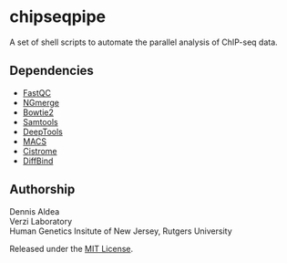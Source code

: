 # chipseqpipe

A set of shell scripts to automate the parallel analysis of ChIP-seq data.

## Dependencies

* [FastQC](https://www.bioinformatics.babraham.ac.uk/projects/fastqc)
* [NGmerge](https://github.com/harvardinformatics/NGmerge)
* [Bowtie2](http://bowtie-bio.sourceforge.net/bowtie2/index.shtml)
* [Samtools](https://www.htslib.org)
* [DeepTools](https://deeptools.readthedocs.io)
* [MACS](https://github.com/taoliu/MACS)
* [Cistrome](http://cistrome.org)
* [DiffBind](https://www.bioconductor.org/packages/release/bioc/html/DiffBind.html)

## Authorship

Dennis Aldea  
Verzi Laboratory  
Human Genetics Insitute of New Jersey, Rutgers University

Released under the [MIT License](https://opensource.org/licenses/MIT).
